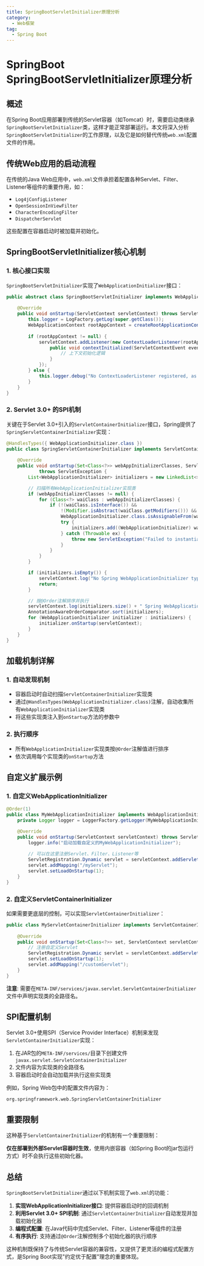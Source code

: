 ```yaml
---
title: SpringBootServletInitializer原理分析
category:
  - Web框架
tag:
  - Spring Boot
---
```


# SpringBoot SpringBootServletInitializer原理分析

## 概述

在Spring Boot应用部署到传统的Servlet容器（如Tomcat）时，需要启动类继承`SpringBootServletInitializer`类，这样才能正常部署运行。本文将深入分析`SpringBootServletInitializer`的工作原理，以及它是如何替代传统`web.xml`配置文件的作用。

## 传统Web应用的启动流程

在传统的Java Web应用中，`web.xml`文件承担着配置各种Servlet、Filter、Listener等组件的重要作用，如：
- `Log4jConfigListener`
- `OpenSessionInViewFilter` 
- `CharacterEncodingFilter`
- `DispatcherServlet`

这些配置在容器启动时被加载并初始化。

## SpringBootServletInitializer核心机制

### 1. 核心接口实现

`SpringBootServletInitializer`实现了`WebApplicationInitializer`接口：

```java
public abstract class SpringBootServletInitializer implements WebApplicationInitializer {
    
    @Override
    public void onStartup(ServletContext servletContext) throws ServletException {
        this.logger = LogFactory.getLog(super.getClass());
        WebApplicationContext rootAppContext = createRootApplicationContext(servletContext); 
        
        if (rootAppContext != null) {
            servletContext.addListener(new ContextLoaderListener(rootAppContext) {
                public void contextInitialized(ServletContextEvent event) {
                    // 上下文初始化逻辑
                }
            });
        } else {
            this.logger.debug("No ContextLoaderListener registered, as createRootApplicationContext() did not return an application context");
        }
    }
}
```

### 2. Servlet 3.0+ 的SPI机制

关键在于Servlet 3.0+引入的`ServletContainerInitializer`接口，Spring提供了`SpringServletContainerInitializer`实现：

```java
@HandlesTypes({ WebApplicationInitializer.class })
public class SpringServletContainerInitializer implements ServletContainerInitializer {
    
    @Override
    public void onStartup(Set<Class<?>> webAppInitializerClasses, ServletContext servletContext)
            throws ServletException {
        List<WebApplicationInitializer> initializers = new LinkedList<>();

        // 扫描所有WebApplicationInitializer实现类
        if (webAppInitializerClasses != null) {
            for (Class<?> waiClass : webAppInitializerClasses) {
                if (!(waiClass.isInterface()) && 
                    !(Modifier.isAbstract(waiClass.getModifiers())) &&
                    WebApplicationInitializer.class.isAssignableFrom(waiClass)) {
                    try {
                        initializers.add((WebApplicationInitializer) waiClass.newInstance());
                    } catch (Throwable ex) {
                        throw new ServletException("Failed to instantiate WebApplicationInitializer class", ex);
                    }
                }
            }
        }

        if (initializers.isEmpty()) {
            servletContext.log("No Spring WebApplicationInitializer types detected on classpath");
            return;
        }

        // 按@Order注解排序并执行
        servletContext.log(initializers.size() + " Spring WebApplicationInitializers detected on classpath");
        AnnotationAwareOrderComparator.sort(initializers);
        for (WebApplicationInitializer initializer : initializers) {
            initializer.onStartup(servletContext);
        }
    }
}
```

## 加载机制详解

### 1. 自动发现机制

- 容器启动时自动扫描`ServletContainerInitializer`实现类
- 通过`@HandlesTypes(WebApplicationInitializer.class)`注解，自动收集所有`WebApplicationInitializer`实现类
- 将这些实现类注入到`onStartup`方法的参数中

### 2. 执行顺序

- 所有`WebApplicationInitializer`实现类按`@Order`注解值进行排序
- 依次调用每个实现类的`onStartup`方法

## 自定义扩展示例

### 1. 自定义WebApplicationInitializer

```java
@Order(1)
public class MyWebApplicationInitializer implements WebApplicationInitializer {
    private Logger logger = LoggerFactory.getLogger(MyWebApplicationInitializer.class); 

    @Override
    public void onStartup(ServletContext servletContext) throws ServletException {
        logger.info("启动加载自定义的MyWebApplicationInitializer");
        
        // 可以在这里注册Servlet、Filter、Listener等
        ServletRegistration.Dynamic servlet = servletContext.addServlet("myServlet", MyServlet.class);
        servlet.addMapping("/myServlet");
        servlet.setLoadOnStartup(1);
    }
}
```

### 2. 自定义ServletContainerInitializer

如果需要更底层的控制，可以实现`ServletContainerInitializer`：

```java
public class MyServletContainerInitializer implements ServletContainerInitializer {
    
    @Override
    public void onStartup(Set<Class<?>> set, ServletContext servletContext) throws ServletException {
        // 注册自定义Servlet
        ServletRegistration.Dynamic servlet = servletContext.addServlet("customServlet", CustomServlet.class);
        servlet.setLoadOnStartup(1);
        servlet.addMapping("/customServlet");
    }
}
```

**注意**: 需要在`META-INF/services/javax.servlet.ServletContainerInitializer`文件中声明实现类的全路径名。

## SPI配置机制

Servlet 3.0+使用SPI（Service Provider Interface）机制来发现`ServletContainerInitializer`实现：

1. 在JAR包的`META-INF/services/`目录下创建文件`javax.servlet.ServletContainerInitializer`
2. 文件内容为实现类的全路径名
3. 容器启动时会自动加载并执行这些实现类

例如，Spring Web包中的配置文件内容为：
```
org.springframework.web.SpringServletContainerInitializer
```

## 重要限制

这种基于`ServletContainerInitializer`的机制有一个重要限制：

**仅在部署到外部Servlet容器时生效**，使用内嵌容器（如Spring Boot的jar包运行方式）时不会执行这些初始化器。

## 总结

`SpringBootServletInitializer`通过以下机制实现了`web.xml`的功能：

1. **实现WebApplicationInitializer接口**: 提供容器启动时的回调机制
2. **利用Servlet 3.0+ SPI机制**: 通过`ServletContainerInitializer`自动发现并加载初始化器
3. **编程式配置**: 在Java代码中完成Servlet、Filter、Listener等组件的注册
4. **有序执行**: 支持通过`@Order`注解控制多个初始化器的执行顺序

这种机制既保持了与传统Servlet容器的兼容性，又提供了更灵活的编程式配置方式，是Spring Boot实现"约定优于配置"理念的重要体现。